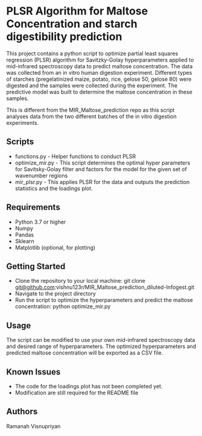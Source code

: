 # PLSR Algorithm for Maltose Concentration and starch digestibility prediction
This project contains a python script to optimize partial least squares regression (PLSR) algorithm for Savitzky-Golay hyperparameters applied to mid-infrared spectroscopy data to predict maltose concentration. The data was collected from an in vitro human digestion experiment. Different types of starches (pregelatinized maize, potato, rice, gelose 50, gelose 80) were digested and the samples were collected during the experiment. The predictive model was built to determine the maltose concentration in these samples. 

This is different from the MIR_Maltose_prediction repo as this script analyses data from the two different batches of the in vitro digestion experiments. 

## Scripts
- functions.py - Helper functions to conduct PLSR
- optimize_mir.py - This script determines the optimal hyper parameters for Savitsky-Golay filter and factors for the model for the given set of wavenumber regions
- mir_plsr.py - This applies PLSR for the data and outputs the prediction statistics and the loadings plot. 


## Requirements
- Python 3.7 or higher
- Numpy
- Pandas
- Sklearn
- Matplotlib (optional, for plotting)

## Getting Started
- Clone the repository to your local machine: git clone git@github.com:vishnu123r/MIR_Maltose_prediction_diluted-Infogest.git
- Navigate to the project directory
- Run the script to optimize the hyperparameters and predict the maltose concentration: python optimize_mir.py


## Usage
The script can be modified to use your own mid-infrared spectroscopy data and desired range of hyperparameters. The optimized hyperparameters and predicted maltose concentration will be exported as a CSV file.

## Known Issues
- The code for the loadings plot has not been completed yet. 
- Modification are still required for the README file

## Authors
Ramanah Visnupriyan
